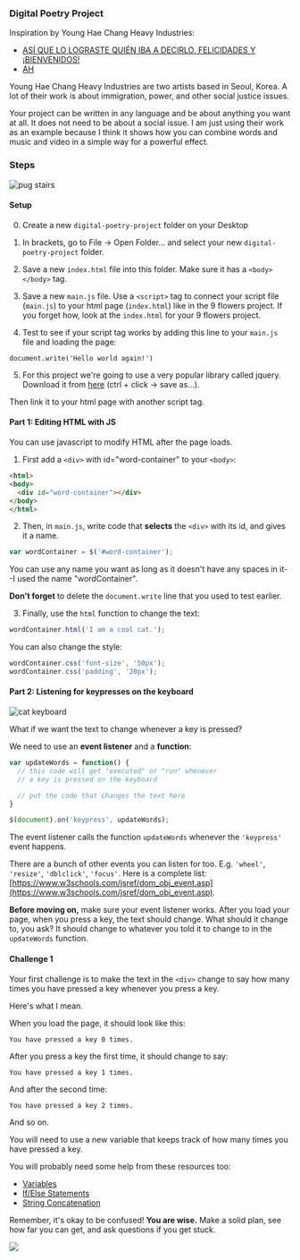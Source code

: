### Digital Poetry Project

Inspiration by Young Hae Chang Heavy Industries:
- [ASÍ QUE LO LOGRASTE QUIÉN IBA A DECIRLO. FELICIDADES Y ¡BIENVENIDOS!](http://yhchang.com/AS%C3%8D_QUE_LO_LOGRASTE_QUI%C3%89N_IBA_A_DECIRLO._FELICIDADES_Y_%C2%A1BIENVENIDO!_S_V.html)
- [AH](http://yhchang.com/AH_V.html)

Young Hae Chang Heavy Industries are two artists based in Seoul, Korea. A lot of their work is about immigration, power, and other social justice issues.

Your project can be written in any language and be about anything you want at all. It does not need to be about a social issue. I am just using their work as an example because I think it shows how you can combine words and music and video in a simple way for a powerful effect.

### Steps

![pug stairs](https://media.giphy.com/media/fbPRYlLtlg8Le/giphy.gif)

#### Setup

0) Create a new `digital-poetry-project` folder on your Desktop

1) In brackets, go to File -> Open Folder... and select your new `digital-poetry-project` folder.

2) Save a new `index.html` file into this folder. Make sure it has a `<body></body>` tag.

3) Save a new `main.js` file. Use a `<script>` tag to connect your script file (`main.js`) to your html page (`index.html`) like in the 9 flowers project. If you forget how, look at the `index.html` for your 9 flowers project.

4) Test to see if your script tag works by adding this line to your `main.js` file and loading the page:

```
document.write('Hello world again!')
```

5) For this project we're going to use a very popular library called jquery. Download it from [here](https://code.jquery.com/jquery-3.3.1.js) (ctrl + click -> save as...).

Then link it to your html page with another script tag.

#### Part 1: Editing HTML with JS

You can use javascript to modify HTML after the page loads.

1) First add a `<div>` with id="word-container" to your `<body>`:

```html
<html>
<body>
  <div id="word-container"></div>
</body>
</html>
```

2) Then, in `main.js`, write code that __selects__ the `<div>` with its id, and gives it a name. 

```js
var wordContainer = $('#word-container');
```

You can use any name you want as long as it doesn't have any spaces in it--I used the name "wordContainer".

__Don't forget__ to delete the `document.write` line that you used to test earlier.

3)  Finally, use the `html` function to change the text:
```js
wordContainer.html('I am a cool cat.');
```

You can also change the style:
```js
wordContainer.css('font-size', '50px');
wordContainer.css('padding', '20px');
```

#### Part 2: Listening for keypresses on the keyboard

![cat keyboard](https://media.giphy.com/media/j1ZZQpQ6SGDiU/giphy.gif)

What if we want the text to change whenever a key is pressed?

We need to use an __event listener__ and a __function__:

```js
var updateWords = function() {
  // this code will get "executed" or "run" whenever
  // a key is pressed on the keyboard

  // put the code that changes the text here
}

$(document).on('keypress', updateWords);
```

The event listener calls the function `updateWords` whenever the `'keypress'` event happens.

There are a bunch of other events you can listen for too. E.g. `'wheel'`, `'resize'`, `'dblclick'`, `'focus'`. Here is a complete list: [https://www.w3schools.com/jsref/dom_obj_event.asp](https://www.w3schools.com/jsref/dom_obj_event.asp).

__Before moving on,__ make sure your event listener works. After you load your page, when you press a key, the text should change. What should it change to, you ask? It should change to whatever you told it to change to in the `updateWords` function. 

#### Challenge 1

Your first challenge is to make the text in the `<div>` change to say how many times you have pressed a key whenever you press a key.

Here's what I mean.

When you load the page, it should look like this:
```
You have pressed a key 0 times.
```

After you press a key the first time, it should change to say:
```
You have pressed a key 1 times.
```

And after the second time:
```
You have pressed a key 2 times.
```

And so on.

You will need to use a new variable that keeps track of how many times you have pressed a key.

You will probably need some help from these resources too:
- [Variables](https://www.w3schools.com/js/js_variables.asp)
- [If/Else Statements](https://www.w3schools.com/js/js_if_else.asp)
- [String Concatenation](http://2ality.com/2011/10/string-concatenation.html)

Remember, it's okay to be confused! __You are wise.__ Make a solid plan, see how far you can get, and ask questions if you get stuck.

![](https://media.giphy.com/media/zkSFsZpQMZuG4/giphy.gif)
